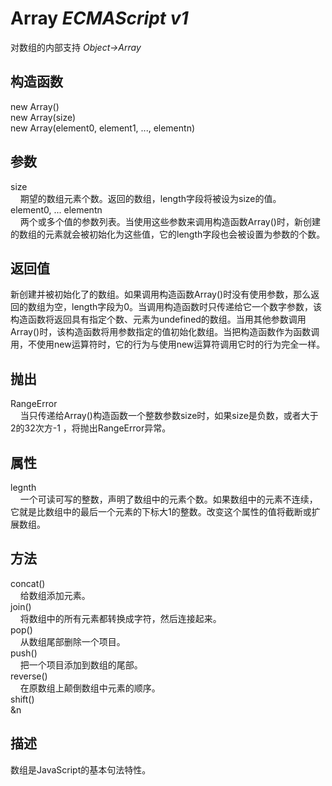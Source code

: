 # Array _ECMAScript v1_

对数组的内部支持 _Object->Array_

## 构造函数

new Array()  
new Array(size)  
new Array(element0, element1, ..., elementn)

## 参数

size  
    期望的数组元素个数。返回的数组，length字段将被设为size的值。  
element0, ... elementn  
    两个或多个值的参数列表。当使用这些参数来调用构造函数Array()时，新创建的数组的元素就会被初始化为这些值，它的length字段也会被设置为参数的个数。

## 返回值

新创建并被初始化了的数组。如果调用构造函数Array()时没有使用参数，那么返回的数组为空，length字段为0。当调用构造函数时只传递给它一个数字参数，该构造函数将返回具有指定个数、元素为undefined的数组。当用其他参数调用Array()时，该构造函数将用参数指定的值初始化数组。当把构造函数作为函数调用，不使用new运算符时，它的行为与使用new运算符调用它时的行为完全一样。

## 抛出

RangeError  
    当只传递给Array()构造函数一个整数参数size时，如果size是负数，或者大于 2的32次方-1 ，将抛出RangeError异常。

## 属性

legnth  
    一个可读可写的整数，声明了数组中的元素个数。如果数组中的元素不连续，它就是比数组中的最后一个元素的下标大1的整数。改变这个属性的值将截断或扩展数组。

## 方法

concat()  
    给数组添加元素。  
join()  
    将数组中的所有元素都转换成字符，然后连接起来。  
pop()  
    从数组尾部删除一个项目。  
push()  
    把一个项目添加到数组的尾部。  
reverse()  
    在原数组上颠倒数组中元素的顺序。  
shift()  
&n

## 描述

数组是JavaScript的基本句法特性。

